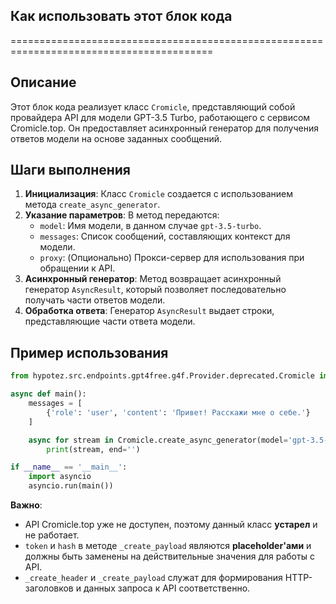 ## Как использовать этот блок кода
=========================================================================================

Описание
-------------------------
Этот блок кода реализует класс `Cromicle`, представляющий собой провайдера API для модели GPT-3.5 Turbo, работающего с сервисом Cromicle.top. Он предоставляет асинхронный генератор для получения ответов модели на основе заданных сообщений. 

Шаги выполнения
-------------------------
1. **Инициализация**: Класс `Cromicle` создается с использованием метода `create_async_generator`. 
2. **Указание параметров**: В метод передаются:
    - `model`: Имя модели, в данном случае `gpt-3.5-turbo`.
    - `messages`: Список сообщений, составляющих контекст для модели.
    - `proxy`: (Опционально) Прокси-сервер для использования при обращении к API.
3. **Асинхронный генератор**: Метод возвращает асинхронный генератор `AsyncResult`, который позволяет последовательно получать части ответов модели.
4. **Обработка ответа**: Генератор `AsyncResult` выдает строки, представляющие части ответа модели. 

Пример использования
-------------------------

```python
from hypotez.src.endpoints.gpt4free.g4f.Provider.deprecated.Cromicle import Cromicle

async def main():
    messages = [
        {'role': 'user', 'content': 'Привет! Расскажи мне о себе.'}
    ]

    async for stream in Cromicle.create_async_generator(model='gpt-3.5-turbo', messages=messages):
        print(stream, end='')

if __name__ == '__main__':
    import asyncio
    asyncio.run(main())
```

**Важно**: 
- API Cromicle.top уже не доступен, поэтому данный класс **устарел** и не работает. 
-  `token` и `hash` в методе `_create_payload` являются **placeholder'ами** и должны быть заменены на действительные значения для работы с API. 
-  `_create_header` и `_create_payload` служат для формирования HTTP-заголовков и данных запроса к API соответственно.